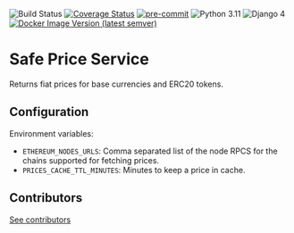 ![Build Status](https://github.com/safe-global/safe-price-service/workflows/Python%20CI/badge.svg?branch=master)
[![Coverage Status](https://coveralls.io/repos/github/safe-global/safe-price-service/badge.svg?branch=master)](https://coveralls.io/github/safe-global/safe-price-service?branch=master)
[![pre-commit](https://img.shields.io/badge/pre--commit-enabled-brightgreen?logo=pre-commit&logoColor=white)](https://github.com/pre-commit/pre-commit)
![Python 3.11](https://img.shields.io/badge/Python-3.11-blue.svg)
![Django 4](https://img.shields.io/badge/Django-4-blue.svg)
[![Docker Image Version (latest semver)](https://img.shields.io/docker/v/safeglobal/safe-price-service?label=Docker&sort=semver)](https://hub.docker.com/r/safeglobal/safe-price-service)

# Safe Price Service
Returns fiat prices for base currencies and ERC20 tokens.

## Configuration

Environment variables:
- `ETHEREUM_NODES_URLS`: Comma separated list of the node RPCS for the chains supported for fetching prices.
- `PRICES_CACHE_TTL_MINUTES`: Minutes to keep a price in cache.

## Contributors
[See contributors](https://github.com/safe-global/safe-price-service/graphs/contributors)
